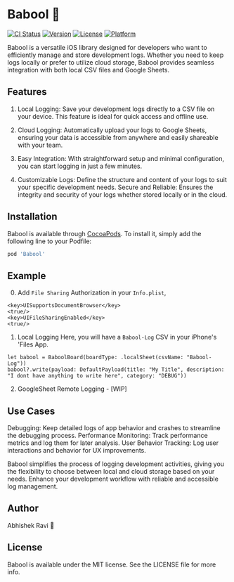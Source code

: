 # Babool 🌵

[![CI Status](https://img.shields.io/travis/6260612/babool.svg?style=flat)](https://travis-ci.org/6260612/babool)
[![Version](https://img.shields.io/cocoapods/v/babool.svg?style=flat)](https://cocoapods.org/pods/babool)
[![License](https://img.shields.io/cocoapods/l/babool.svg?style=flat)](https://cocoapods.org/pods/babool)
[![Platform](https://img.shields.io/cocoapods/p/babool.svg?style=flat)](https://cocoapods.org/pods/babool)

Babool is a versatile iOS library designed for developers who want to efficiently manage and store development logs. Whether you need to keep logs locally or prefer to utilize cloud storage, Babool provides seamless integration with both local CSV files and Google Sheets.

## Features
1. Local Logging:
Save your development logs directly to a CSV file on your device. This feature is ideal for quick access and offline use.

2. Cloud Logging:
Automatically upload your logs to Google Sheets, ensuring your data is accessible from anywhere and easily shareable with your team.

3. Easy Integration:
With straightforward setup and minimal configuration, you can start logging in just a few minutes.

4. Customizable Logs:
Define the structure and content of your logs to suit your specific development needs.
Secure and Reliable: Ensures the integrity and security of your logs whether stored locally or in the cloud.

## Installation

Babool is available through [CocoaPods](https://cocoapods.org). To install
it, simply add the following line to your Podfile:

```ruby
pod 'Babool'
```

## Example

0. Add `File Sharing` Authorization in your `Info.plist`, 
```
<key>UISupportsDocumentBrowser</key>
<true/>
<key>UIFileSharingEnabled</key>
<true/>
```

1. Local Logging
Here, you will have a `Babool-Log` CSV in your iPhone's 'Files App.
```
let babool = BaboolBoard(boardType: .localSheet(csvName: "Babool-Log"))
babool?.write(payload: DefaultPayload(title: "My Title", description: "I dont have anything to write here", category: "DEBUG"))
```

2. GoogleSheet Remote Logging - [WIP]

## Use Cases
Debugging: Keep detailed logs of app behavior and crashes to streamline the debugging process.
Performance Monitoring: Track performance metrics and log them for later analysis.
User Behavior Tracking: Log user interactions and behavior for UX improvements.

Babool simplifies the process of logging development activities, giving you the flexibility to choose between local and cloud storage based on your needs. Enhance your development workflow with reliable and accessible log management.

## Author
Abhishek Ravi 🌵

## License
Babool is available under the MIT license. See the LICENSE file for more info.
